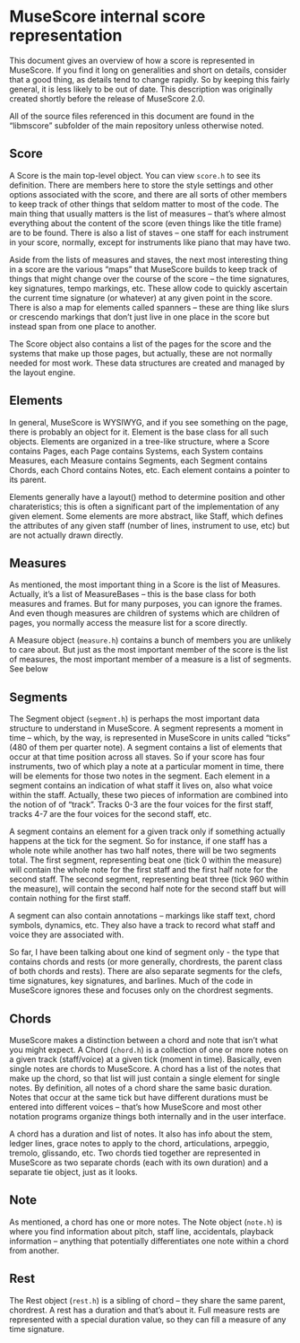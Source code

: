 # MuseScore internal score representation

This document gives an overview of how a score is represented in MuseScore. If you find it long on
generalities and short on details, consider that a good thing, as details tend to change rapidly. So
by keeping this fairly general, it is less likely to be out of date. This description was originally
created shortly before the release of MuseScore 2.0.

All of the source files referenced in this document are found in the “libmscore” subfolder of the
main repository unless otherwise noted.

## Score

A Score is the main top-level object. You can view `score.h` to see its definition. There are members
here to store the style settings and other options associated with the score, and there are all
sorts of other members to keep track of other things that seldom matter to most of the code. The
main thing that usually matters is the list of measures – that’s where almost everything about the
content of the score (even things like the title frame) are to be found. There is also a list of
staves – one staff for each instrument in your score, normally, except for instruments like piano
that may have two.

Aside from the lists of measures and staves, the next most interesting thing in a score are the
various “maps” that MuseScore builds to keep track of things that might change over the course of
the score – the time signatures, key signatures, tempo markings, etc. These allow code to quickly
ascertain the current time signature (or whatever) at any given point in the score. There is also a
map for elements called spanners – these are thing like slurs or crescendo markings that don’t just
live in one place in the score but instead span from one place to another.

The Score object also contains a list of the pages for the score and the systems that make up those
pages, but actually, these are not normally needed for most work. These data structures are created
and managed by the layout engine.

## Elements

In general, MuseScore is WYSIWYG, and if you see something on the page, there is probably an object
for it. Element is the base class for all such objects. Elements are organized in a tree-like
structure, where a Score contains Pages, each Page contains Systems, each System contains Measures,
each Measure contains Segments, each Segment contains Chords, each Chord contains Notes, etc. Each
element contains a pointer to its parent.

Elements generally have a layout() method to determine position and other charateristics; this is
often a significant part of the implementation of any given element. Some elements are more
abstract, like Staff, which defines the attributes of any given staff (number of lines, instrument
to use, etc) but are not actually drawn directly.

## Measures

As mentioned, the most important thing in a Score is the list of Measures. Actually, it’s a list of
MeasureBases – this is the base class for both measures and frames. But for many purposes, you can
ignore the frames. And even though measures are children of systems which are children of pages, you
normally access the measure list for a score directly.

A Measure object (`measure.h`) contains a bunch of members you are unlikely to care about. But just as
the most important member of the score is the list of measures, the most important member of a
measure is a list of segments. See below

## Segments

The Segment object (`segment.h`) is perhaps the most important data structure to understand in
MuseScore. A segment represents a moment in time – which, by the way, is represented in MuseScore in
units called “ticks” (480 of them per quarter note). A segment contains a list of elements that
occur at that time position across all staves. So if your score has four instruments, two of which
play a note at a particular moment in time, there will be elements for those two notes in the
segment. Each element in a segment contains an indication of what staff it lives on, also what voice
within the staff. Actually, these two pieces of information are combined into the notion of of
“track”. Tracks 0-3 are the four voices for the first staff, tracks 4-7 are the four voices for the
second staff, etc.

A segment contains an element for a given track only if something actually happens at the tick for
the segment. So for instance, if one staff has a whole note while another has two half notes, there
will be two segments total. The first segment, representing beat one (tick 0 within the measure)
will contain the whole note for the first staff and the first half note for the second staff. The
second segment, representing beat three (tick 960 within the measure), will contain the second half
note for the second staff but will contain nothing for the first staff.

A segment can also contain annotations – markings like staff text, chord symbols, dynamics, etc.
They also have a track to record what staff and voice they are associated with.

So far, I have been talking about one kind of segment only - the type that contains chords and rests
(or more generally, chordrests, the parent class of both chords and rests). There are also separate
segments for the clefs, time signatures, key signatures, and barlines. Much of the code in MuseScore
ignores these and focuses only on the chordrest segments.

## Chords

MuseScore makes a distinction between a chord and note that isn’t what you might expect. A Chord
(`chord.h`) is a collection of one or more notes on a given track (staff/voice) at a given tick
(moment in time). Basically, even single notes are chords to MuseScore. A chord has a list of the
notes that make up the chord, so that list will just contain a single element for single notes. By
definition, all notes of a chord share the same basic duration. Notes that occur at the same tick
but have different durations must be entered into different voices – that’s how MuseScore and most
other notation programs organize things both internally and in the user interface.

A chord has a duration and list of notes. It also has info about the stem, ledger lines, grace notes
to apply to the chord, articulations, arpeggio, tremolo, glissando, etc. Two chords tied together
are represented in MuseScore as two separate chords (each with its own duration) and a separate tie
object, just as it looks.

## Note

As mentioned, a chord has one or more notes. The Note object (`note.h`) is where you find information
about pitch, staff line, accidentals, playback information – anything that potentially
differentiates one note within a chord from another.

## Rest

The Rest object (`rest.h`) is a sibling of chord – they share the same parent, chordrest. A rest has a
duration and that’s about it. Full measure rests are represented with a special duration value, so
they can fill a measure of any time signature.
